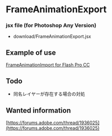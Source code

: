 # FrameAnimationExport

### jsx file (for Photoshop Any Version)

* download/FrameAnimationExport.jsx

## Example of use

[FrameAnimationImport for Flash Pro CC](https://github.com/siratama/FrameAnimationImport)

## Todo

* 同名レイヤーが存在する場合の対処

## Wanted information

[https://forums.adobe.com/thread/1936025](https://forums.adobe.com/thread/1936025)
